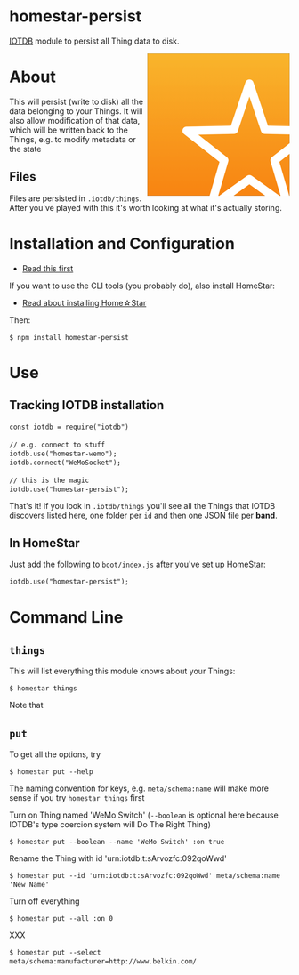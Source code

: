 # homestar-persist
[IOTDB](https://github.com/dpjanes/node-iotdb) module to persist all Thing data to disk.

<img src="https://raw.githubusercontent.com/dpjanes/iotdb-homestar/master/docs/HomeStar.png" align="right" />

# About

This will persist (write to disk) all the data belonging to your Things.
It will also allow modification of that data, which will be written back to the 
Things, e.g. to modify metadata or the state

## Files

Files are persisted in `.iotdb/things`. After you've played with this
it's worth looking at what it's actually storing.

# Installation and Configuration

* [Read this first](https://github.com/dpjanes/node-iotdb/blob/master/docs/install.md)

If you want to use the CLI tools (you probably do), also install HomeStar:

* [Read about installing Home☆Star](https://github.com/dpjanes/node-iotdb/blob/master/docs/homestar.md) 

Then:

    $ npm install homestar-persist

# Use
## Tracking IOTDB installation

    const iotdb = require("iotdb")

    // e.g. connect to stuff
    iotdb.use("homestar-wemo");
    iotdb.connect("WeMoSocket");

    // this is the magic
    iotdb.use("homestar-persist");

That's it! If you look in `.iotdb/things` you'll see 
all the Things that IOTDB discovers listed here, one
folder per `id` and then one JSON file per **band**.

## In HomeStar

Just add the following to `boot/index.js` after you've
set up HomeStar:

    iotdb.use("homestar-persist");

# Command Line

## `things`

This will list everything this module knows about your Things:

    $ homestar things

Note that 

## `put`

To get all the options, try

    $ homestar put --help

The naming convention for keys, e.g. `meta/schema:name` will make more
sense if you try `homestar things` first

Turn on Thing named 'WeMo Switch' (`--boolean` is optional here because 
IOTDB's type coercion system will Do The Right Thing)

    $ homestar put --boolean --name 'WeMo Switch' :on true

Rename the Thing with id 'urn:iotdb:t:sArvozfc:092qoWwd'

    $ homestar put --id 'urn:iotdb:t:sArvozfc:092qoWwd' meta/schema:name 'New Name'

Turn off everything

    $ homestar put --all :on 0

XXX

    $ homestar put --select meta/schema:manufacturer=http://www.belkin.com/

